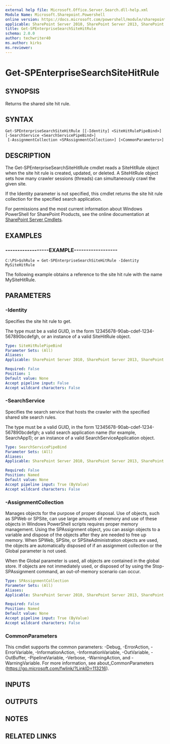 ```yaml
---
external help file: Microsoft.Office.Server.Search.dll-help.xml
Module Name: Microsoft.Sharepoint.Powershell
online version: https://docs.microsoft.com/powershell/module/sharepoint-server/get-spenterprisesearchsitehitrule
applicable: SharePoint Server 2010, SharePoint Server 2013, SharePoint Server 2016, SharePoint Server 2019
title: Get-SPEnterpriseSearchSiteHitRule
schema: 2.0.0
author: techwriter40
ms.author: kirks
ms.reviewer:
---
```


# Get-SPEnterpriseSearchSiteHitRule

## SYNOPSIS
Returns the shared site hit rule.

## SYNTAX

```
Get-SPEnterpriseSearchSiteHitRule [[-Identity] <SiteHitRulePipeBind>] [-SearchService <SearchServicePipeBind>]
 [-AssignmentCollection <SPAssignmentCollection>] [<CommonParameters>]
```

## DESCRIPTION
The Get-SPEnterpriseSearchSiteHitRule cmdlet reads a SiteHitRule object when the site hit rule is created, updated, or deleted.
A SiteHitRule object sets how many crawler sessions (threads) can simultaneously crawl the given site.

If the Identity parameter is not specified, this cmdlet returns the site hit rule collection for the specified search application.

For permissions and the most current information about Windows PowerShell for SharePoint Products, see the online documentation at [SharePoint Server Cmdlets](https://docs.microsoft.com/powershell/sharepoint/sharepoint-server/sharepoint-server-cmdlets).

## EXAMPLES

### ------------------EXAMPLE------------------ 
```
C:\PS>$shRule = Get-SPEnterpriseSearchSiteHitRule -Identity MySiteHitRule
```

The following example obtains a reference to the site hit rule with the name MySiteHitRule.

## PARAMETERS

### -Identity
Specifies the site hit rule to get.

The type must be a valid GUID, in the form 12345678-90ab-cdef-1234-567890bcdefgh, or an instance of a valid SiteHitRule object.

```yaml
Type: SiteHitRulePipeBind
Parameter Sets: (All)
Aliases: 
Applicable: SharePoint Server 2010, SharePoint Server 2013, SharePoint Server 2016, SharePoint Server 2019

Required: False
Position: 1
Default value: None
Accept pipeline input: False
Accept wildcard characters: False
```

### -SearchService
Specifies the search service that hosts the crawler with the specified shared site search rules.

The type must be a valid GUID, in the form 12345678-90ab-cdef-1234-567890bcdefgh; a valid search application name (for example, SearchApp1); or an instance of a valid SearchServiceApplication object.

```yaml
Type: SearchServicePipeBind
Parameter Sets: (All)
Aliases: 
Applicable: SharePoint Server 2010, SharePoint Server 2013, SharePoint Server 2016, SharePoint Server 2019

Required: False
Position: Named
Default value: None
Accept pipeline input: True (ByValue)
Accept wildcard characters: False
```

### -AssignmentCollection
Manages objects for the purpose of proper disposal.
Use of objects, such as SPWeb or SPSite, can use large amounts of memory and use of these objects in Windows PowerShell scripts requires proper memory management.
Using the SPAssignment object, you can assign objects to a variable and dispose of the objects after they are needed to free up memory.
When SPWeb, SPSite, or SPSiteAdministration objects are used, the objects are automatically disposed of if an assignment collection or the Global parameter is not used.

When the Global parameter is used, all objects are contained in the global store.
If objects are not immediately used, or disposed of by using the Stop-SPAssignment command, an out-of-memory scenario can occur.

```yaml
Type: SPAssignmentCollection
Parameter Sets: (All)
Aliases: 
Applicable: SharePoint Server 2010, SharePoint Server 2013, SharePoint Server 2016, SharePoint Server 2019

Required: False
Position: Named
Default value: None
Accept pipeline input: True (ByValue)
Accept wildcard characters: False
```

### CommonParameters
This cmdlet supports the common parameters: -Debug, -ErrorAction, -ErrorVariable, -InformationAction, -InformationVariable, -OutVariable, -OutBuffer, -PipelineVariable, -Verbose, -WarningAction, and -WarningVariable. For more information, see about_CommonParameters (https://go.microsoft.com/fwlink/?LinkID=113216).

## INPUTS

## OUTPUTS

## NOTES

## RELATED LINKS


